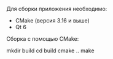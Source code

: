 Для сборки приложения необходимо:

- CMake (версия 3.16 и выше)
- Qt 6

Сборка с помощью CMake:

mkdir build
cd build
cmake ..
make

